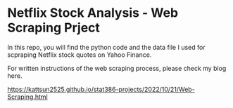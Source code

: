# Netflix Stock Analysis - Web Scraping Prject

In this repo, you will find the python code and the data file I used for scpraping Netflix stock quotes on Yahoo Finance. 

For written instructions of the web scraping process, please check my blog here.  


https://kattsun2525.github.io/stat386-projects/2022/10/21/Web-Scraping.html
